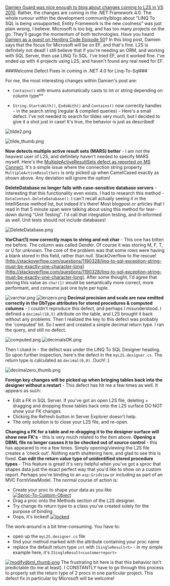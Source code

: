 <!--{Title:"LINQ To SQL Changes in Visual Studio 2010", PublishedOn:"2009-10-12T05:43:16", Intro:"Damien Guard was nice enough to blog about changes coming to L2S in VS 2010. Rather, the changes are"} -->

[Damien Guard was nice enough to blog about changes coming to L2S in VS 2010](http://damieng.com/blog/2009/06/01/linq-to-sql-changes-in-net-40). Rather, the changes are coming in the .NET Framework 4.0.
The whole rumour within the development community/blogs about "LINQ To SQL is being unsupported, Entity Framework is the new coolness" was just plain wrong, I believe. Microsoft is too big, and has too many projects on the go. They'll gauge the momentum of both technologies. Have you heard [Damien as a guest on Herding Code Episode 50](http://herdingcode.com/?p=187)? In this blog post, Damien says that the focus for Microsoft will be on EF, and that's fine. L2S is definitely not dead!
I still believe that if you're needing an ORM, and working with SQL Server, then use LINQ To SQL. I've tried EF, and it worked fine. I've ended up with 4 projects using L2S, and haven't found any real need for EF.

###Welcome Defect Fixes in coming in .NET 4.0 for Linq-To-Sql###

For me, the most interesting changes within Damien's post are:

* `Contains()` with enums automatically casts to int or string depending on column type**

* `String.StartsWith()`, `EndsWith()` and `Contains()` now correctly handles `~` in the search string (regular &amp; compiled queries) - Here's a small defect. I've not needed to search for tildes very much, but I decided to give it a shot just in case! It's true, the behavior is just as described! 

![tilde2.png](img/tilde2.png)

 
![tilde_thumb.png](img/tilde_thumb.png)
 

**Now detects multiple active result sets (MARS) better** - I am not the heaviest user of L2S, and definitely haven't needed to specify MARS myself. Here's the [MultipleActiveResultSets defect as reported on MS Connect](https://connect.microsoft.com/VisualStudio/feedback/ViewFeedback.aspx?FeedbackID=366444). It's a simple issue where the connection string property `MultipleActiveResultSets` is only picked up when CamelCased exactly as shown above. Any deviation will ignore the option! 

**DeleteDatabase no longer fails with case-sensitive database servers** - Interesting that this functionality even exists. I had to research this method - `DataContext.DeleteDatabase()`. I can't recall actually seeing it in the IntelliSense method list, but indeed it's there! Most blogpost or articles that I read in that 5 minute span were talking about using this method for tear-down during "Unit Testing". I'd call that integration testing, and ill-informed as well. Unit tests should not include databases! 

![DeleteDatabase.png](img/DeleteDatabase.png)

**VarChar(1) now correctly maps to string and not char** - This one has bitten me before. The column was called Gender. Of course it was storing M, F, T, or U for unknown. The core of the problem was that some rows were having a blank stored in this field, rather than null. StackOverflow to the rescue! [http://stackoverflow.com/questions/1190328/linq-to-sql-exception-string-must-be-exactly-one-character-long](http://stackoverflow.com/questions/1190328/linq-to-sql-exception-string-must-be-exactly-one-character-long). After some thought, I'd agree that storing this value as `char(1)` would be semantically more correct, more performant, and consume just one byte per tuple. 

![varchar.png](img/varchar.png)
![lenzero.png](img/lenzero.png)
**Decimal precision and scale are now emitted correctly in the DbType attributes for stored procedures &amp; computed columns** - I couldn't reproduce this defect, and perhaps I misunderstood.  I defined a `decimal(18,5)` attribute on the table, and L2S brought it back without any problems. Then I realized the key to this defect was probably the 'computed' bit. So I went and created a simple decimal return type. I ran the query, and still no defect. 

![computed.png](img/computed.png)
![decimalsOK.png](img/decimalsOK.png)

Then I clued in - the defect was under the LINQ To SQL Designer heading. So upon further inspection, here's the defect in the `myL2S.designer.cs`. The return type is calculated as `decimal(0,0)`. Ouch! :)

![decimalzero_thumb.png](img/decimalzero_thumb.png)

**Foreign key changes will be picked up when bringing tables back into the designer without a restart** - This defect has hit me a few times as well. It appears as such: 

* Edit a FK in SQL Server. If you've got an open L2S file, deleting + dragging and dropping those tables back onto the L2S surface DO NOT show your FK changes. 
* Clicking the Refresh button in Server Explorer doesn't help. 
* The only solution is to close your L2S file, and re-open. 

**Changing a FK for a table and re-dragging it to the designer surface will show new FK's** - this is very much related to the item above. 
**Opening a DBML file no longer causes it to be checked out of source control** - this has appeared to me a few times. Simply opening/viewing the L2S file creates a 'check out'. Nothing earth shattering here, and glad to see this is fixed. 
**Can edit the return value type of unidentified stored procedure types** - This feature is great! It's very helpful when you've got a sproc that shapes data just the exact perfect way that you'd like to show on a custom report. Perhaps you're binding to an `asp:GridView` or including as part of an MVC FormViewModel. The normal course of action is: 

* Create your proc to shape your data as you like[![Sproc-To-Custom-Object](img/SprocToCustomObject_thumb.png)](http://devtxt.com/blog/blogimg/LinqToSqlChangesinVisualStudio2010_BE1A/SprocToCustomObject.png)
* Drag a proc onto the Methods section of the L2S designer. 
* Try change its return type to a class you've created solely for the purpose of binding
* Oops, it's locked!
[![locked](img/locked_thumb.png)](http://devtxt.com/blog/blogimg/LinqToSqlChangesinVisualStudio2010_BE1A/locked.png)

The work-around is a bit time-consuming. You have to:
    
* open up the `myL2S.designer.cs` file       
* find your method marked with the attribute containing your proc name
* replace the default return type `int` with `ISingleResult<t>` - in my simple example here, it's `ISingleResult<customerreport>` 
        
[![modifydbml_thumb.png](img/modifydbml_thumb.png)](http://devtxt.com/blog/blogimg/LinqToSqlChangesinVisualStudio2010_BE1A/modifydbml.png)
The frustrating bit here is that this behavior isn't predictable (to me at least). I CONSTANTLY have to go through this process to properly set the return type of 2 procs in one particular project. This defect fix in particular by Microsoft will be welcome!